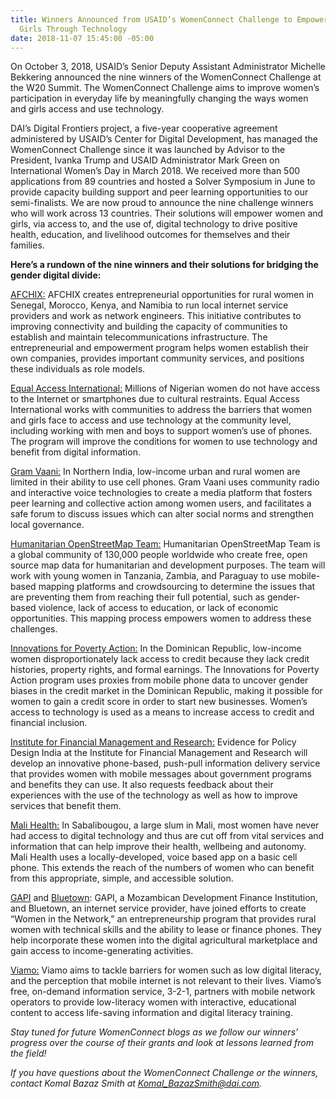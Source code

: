 ```yaml
---
title: Winners Announced from USAID’s WomenConnect Challenge to Empower Women and
  Girls Through Technology
date: 2018-11-07 15:45:00 -05:00
---
```


On October 3, 2018, USAID’s Senior Deputy Assistant Administrator Michelle Bekkering announced the nine winners of the WomenConnect Challenge at the W20 Summit. The WomenConnect Challenge aims to improve women’s participation in everyday life by meaningfully changing the ways women and girls access and use technology.

<!--more-->

DAI’s Digital Frontiers project, a five-year cooperative agreement administered by USAID’s Center for Digital Development, has managed the WomenConnect Challenge since it was launched by Advisor to the President, Ivanka Trump and USAID Administrator Mark Green on International Women’s Day in March 2018. We received more than 500 applications from 89 countries and hosted a Solver Symposium in June to provide capacity building support and peer learning opportunities to our semi-finalists. We are now proud to announce the nine challenge winners who will work across 13 countries. Their solutions will empower women and girls, via access to, and the use of, digital technology to drive positive health, education, and livelihood outcomes for themselves and their families.

**Here’s a rundown of the nine winners and their solutions for bridging the gender digital divide:**

[AFCHIX:](http://www.afchix.org/) AFCHIX creates entrepreneurial opportunities for rural women in Senegal, Morocco, Kenya, and Namibia to run local internet service providers and work as network engineers. This initiative contributes to improving connectivity and building the capacity of communities to establish and maintain telecommunications infrastructure. The entrepreneurial and empowerment program helps women establish their own companies, provides important community services, and positions these individuals as role models.

[Equal Access International:](http://www.equalaccess.org/) Millions of Nigerian women do not have access to the Internet or smartphones due to cultural restraints. Equal Access International works with communities to address the barriers that women and girls face to access and use technology at the community level, including working with men and boys to support women’s use of phones. The program will improve the conditions for women to use technology and benefit from digital information.

[Gram Vaani:](http://www.gramvaani.org/) In Northern India, low-income urban and rural women are limited in their ability to use cell phones. Gram Vaani uses community radio and interactive voice technologies to create a media platform that fosters peer learning and collective action among women users, and facilitates a safe forum to discuss issues which can alter social norms and strengthen local governance.

[Humanitarian OpenStreetMap Team:](https://www.hotosm.org/) Humanitarian OpenStreetMap Team is a global community of 130,000 people worldwide who create free, open source map data for humanitarian and development purposes. The team will work with young women in Tanzania, Zambia, and Paraguay to use mobile-based mapping platforms and crowdsourcing to determine the issues that are preventing them from reaching their full potential, such as gender-based violence, lack of access to education, or lack of economic opportunities. This mapping process empowers women to address these challenges.

[Innovations for Poverty Action:](https://www.poverty-action.org/) In the Dominican Republic, low-income women disproportionately lack access to credit because they lack credit histories, property rights, and formal earnings. The Innovations for Poverty Action program uses proxies from mobile phone data to uncover gender biases in the credit market in the Dominican Republic, making it possible for women to gain a credit score in order to start new businesses. Women’s access to technology is used as a means to increase access to credit and financial inclusion.

[Institute for Financial Management and Research:](http://ifmr.ac.in/) Evidence for Policy Design India at the Institute for Financial Management and Research will develop an innovative phone-based, push-pull information delivery service that provides women with mobile messages about government programs and benefits they can use. It also requests feedback about their experiences with the use of the technology as well as how to improve services that benefit them.

[Mali Health:](https://www.malihealth.org/) In Sabalibougou, a large slum in Mali, most women have never had access to digital technology and thus are cut off from vital services and information that can help improve their health, wellbeing and autonomy. Mali Health uses a locally-developed, voice based app on a basic cell phone. This extends the reach of the numbers of women who can benefit from this appropriate, simple, and accessible solution.

[GAPI](http://gapi.co.mz/) and [Bluetown](https://bluetown.com/): GAPI, a Mozambican Development Finance Institution, and Bluetown, an internet service provider, have joined efforts to create “Women in the Network,” an entrepreneurship program that provides rural women with technical skills and the ability to lease or finance phones. They help incorporate these women into the digital agricultural marketplace and gain access to income-generating activities.

[Viamo:](https://viamo.io/) Viamo aims to tackle barriers for women such as low digital literacy, and the perception that mobile internet is not relevant to their lives. Viamo’s free, on-demand information service, 3-2-1, partners with mobile network operators to provide low-literacy women with interactive, educational content to access life-saving information and digital literacy training.

*Stay tuned for future WomenConnect blogs as we follow our winners’ progress over the course of their grants and look at lessons learned from the field!*

*If you have questions about the WomenConnect Challenge or the winners, contact Komal Bazaz Smith at Komal_BazazSmith@dai.com.*